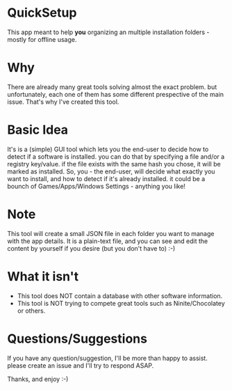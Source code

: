 # QuickSetup
This app meant to help **you** organizing an multiple installation folders - mostly for offline usage.

# Why
There are already many great tools solving almost the exact problem.
but unfortunately, each one of them has some different prespective of the main issue.
That's why I've created this tool.

# Basic Idea
It's is a (simple) GUI tool which lets you the end-user to decide how to detect if a software is installed.
you can do that by specifying a file and/or a registry key/value.
if the file exists with the same hash you chose, it will be marked as installed.
So, you - the end-user, will decide what exactly you want to install, and how to detect if it's already installed.
it could be a bounch of Games/Apps/Windows Settings - anything you like!

# Note
This tool will create a small JSON file in each folder you want to manage with the app details. 
It is a plain-text file, and you can see and edit the content by yourself if you desire (but you don't have to) :-)

# What it isn't
* This tool does NOT contain a database with other software information.
* This tool is NOT trying to compete great tools such as Ninite/Chocolatey or others.

# Questions/Suggestions
If you have any question/suggestion, I'll be more than happy to assist. 
please create an issue and I'll try to respond ASAP.

Thanks, and enjoy :-)
